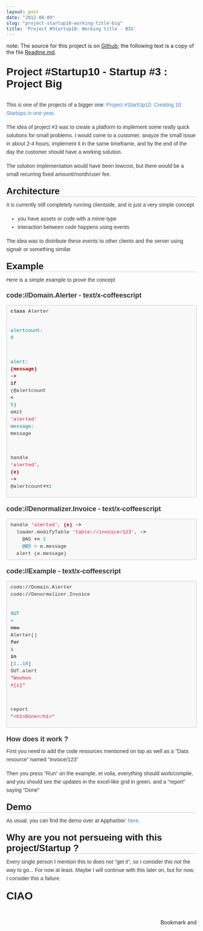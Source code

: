 ```yaml
---
layout: post
date: "2012-08-09"
slug: "project-startup10-working-title-big"
title: 'Project #Startup10: Working title - BIG'
---
```


<p>note: The source for this project is on <a href="https://github.com/ToJans/Big" target="_blank">Github</a>; the following text is a copy of the file <a href="https://github.com/ToJans/Big/blob/master/readme.md" target="_blank">Readme.md</a>.</p>
<h1 style="margin: 0px 0px 10px; padding: 0px; border: 0px; -webkit-font-smoothing: antialiased; cursor: text; position: relative; font-size: 28px; font-family: Helvetica, arial, freesans, clean, sans-serif;">
<p>Project #Startup10 - Startup #3 : Project Big</p>
</h1>
<p style="margin: 0px 0px 15px; padding: 0px; border: 0px; color: #333333; font-family: Helvetica, arial, freesans, clean, sans-serif; font-size: 14px; line-height: 22px;">This is one of the projects of a bigger one:&nbsp;<a style="margin: 0px; padding: 0px; border: 0px; color: #4183c4; text-decoration: none;" href="/posts/Project-Startup10-Learning-to-build-your-own-business/">Project #StartUp10: Creating 10 Startups in one year</a>.</p>
<p style="margin: 15px 0px; padding: 0px; border: 0px; color: #333333; font-family: Helvetica, arial, freesans, clean, sans-serif; font-size: 14px; line-height: 22px;">The idea of project #3 was to create a platform to implement some really quick solutions for small problems. I would come to a customer, anayze the small issue in about 2-4 hours; implement it in the same timeframe, and by the end of the day the customer should have a working solution.</p>
<p style="margin: 15px 0px; padding: 0px; border: 0px; color: #333333; font-family: Helvetica, arial, freesans, clean, sans-serif; font-size: 14px; line-height: 22px;">The solution implementation would have been lowcost, but there would be a small recurring fixed amount/month/user fee.</p>
<h2 style="margin: 20px 0px 10px; padding: 0px; border-width: 0px 0px 1px; border-bottom-style: solid; border-bottom-color: #cccccc; -webkit-font-smoothing: antialiased; cursor: text; position: relative; font-size: 24px; font-family: Helvetica, arial, freesans, clean, sans-serif;"><a class="anchor" style="margin: 0px 0px 0px -30px; padding: 0px 0px 0px 30px; border: 0px; color: #4183c4; text-decoration: none; display: block; cursor: pointer; position: absolute; top: 0px; left: 0px; bottom: 0px;" name="architecture" href="https://github.com/ToJans/Big/blob/master/readme.md#architecture"></a>Architecture</h2>
<p style="margin: 0px 0px 15px; padding: 0px; border: 0px; color: #333333; font-family: Helvetica, arial, freesans, clean, sans-serif; font-size: 14px; line-height: 22px;">It is currently still completely running clientside, and is just a very simple concept</p>
<ul style="margin: 15px 0px; padding: 0px 0px 0px 30px; border: 0px; color: #333333; font-family: Helvetica, arial, freesans, clean, sans-serif; font-size: 14px; line-height: 22px;">
<li style="margin: 0px; padding: 0px; border: 0px;">you have assets or code with a mime-type</li>
<li style="margin: 0px; padding: 0px; border: 0px;">interaction between code happens using events</li>
</ul>
<p style="margin: 15px 0px; padding: 0px; border: 0px; color: #333333; font-family: Helvetica, arial, freesans, clean, sans-serif; font-size: 14px; line-height: 22px;">The idea was to distribute these events to other clients and the server using signalr or something similar</p>
<h2 style="margin: 20px 0px 10px; padding: 0px; border-width: 0px 0px 1px; border-bottom-style: solid; border-bottom-color: #cccccc; -webkit-font-smoothing: antialiased; cursor: text; position: relative; font-size: 24px; font-family: Helvetica, arial, freesans, clean, sans-serif;"><a class="anchor" style="margin: 0px 0px 0px -30px; padding: 0px 0px 0px 30px; border: 0px; color: #4183c4; text-decoration: none; display: block; cursor: pointer; position: absolute; top: 0px; left: 0px; bottom: 0px;" name="example" href="https://github.com/ToJans/Big/blob/master/readme.md#example"></a>Example</h2>
<p style="margin: 0px 0px 15px; padding: 0px; border: 0px; color: #333333; font-family: Helvetica, arial, freesans, clean, sans-serif; font-size: 14px; line-height: 22px;">Here is a simple example to prove the concept</p>
<h3 style="margin: 20px 0px 10px; padding: 0px; border: 0px; font-size: 18px; -webkit-font-smoothing: antialiased; cursor: text; position: relative; color: #333333; font-family: Helvetica, arial, freesans, clean, sans-serif;"><a class="anchor" style="margin: 0px 0px 0px -30px; padding: 0px 0px 0px 30px; border: 0px; color: #4183c4; text-decoration: none; display: block; cursor: pointer; position: absolute; top: 0px; left: 0px; bottom: 0px;" name="codedomainalerter---textx-coffeescript" href="https://github.com/ToJans/Big/blob/master/readme.md#codedomainalerter---textx-coffeescript"></a>code://Domain.Alerter - text/x-coffeescript</h3>
<div class="highlight" style="margin: 0px; padding: 0px; border: none; color: #333333; font-family: Helvetica, arial, freesans, clean, sans-serif; font-size: 14px; line-height: 22px;">
<pre style="margin: 15px 0px; padding: 6px 10px; border: 1px solid #cccccc; font-size: 13px; font-family: Consolas, 'Liberation Mono', Courier, monospace; background-color: #f8f8f8; line-height: 19px; overflow: auto; border-top-left-radius: 3px; border-top-right-radius: 3px; border-bottom-right-radius: 3px; border-bottom-left-radius: 3px;"><span class="k" style="margin: 0px; padding: 0px; border: 0px; font-weight: bold;">class</span> <span class="nx" style="margin: 0px; padding: 0px; border: 0px;">Alerter</span>

  <span class="nv" style="margin: 0px; padding: 0px; border: 0px; color: #008080;">alertcount: </span><span class="mi" style="margin: 0px; padding: 0px; border: 0px; color: #009999;">0</span>

  <span class="nv" style="margin: 0px; padding: 0px; border: 0px; color: #008080;">alert: </span><span class="nf" style="margin: 0px; padding: 0px; border: 0px; color: #990000; font-weight: bold;">(message) -&gt;</span>
    <span class="k" style="margin: 0px; padding: 0px; border: 0px; font-weight: bold;">if</span> <span class="p" style="margin: 0px; padding: 0px; border: 0px;">(</span><span class="nx" style="margin: 0px; padding: 0px; border: 0px;">@alertcount</span> <span class="o" style="margin: 0px; padding: 0px; border: 0px; font-weight: bold;">&lt;</span> <span class="mi" style="margin: 0px; padding: 0px; border: 0px; color: #009999;">5</span><span class="p" style="margin: 0px; padding: 0px; border: 0px;">)</span>
      <span class="nx" style="margin: 0px; padding: 0px; border: 0px;">emit</span> <span class="s" style="margin: 0px; padding: 0px; border: 0px; color: #dd1144;">'alerted'</span>
        <span class="nv" style="margin: 0px; padding: 0px; border: 0px; color: #008080;">message: </span><span class="nx" style="margin: 0px; padding: 0px; border: 0px;">message</span>

  <span class="nx" style="margin: 0px; padding: 0px; border: 0px;">handle</span> <span class="s" style="margin: 0px; padding: 0px; border: 0px; color: #dd1144;">'alerted'</span><span class="p" style="margin: 0px; padding: 0px; border: 0px;">,</span> <span class="nf" style="margin: 0px; padding: 0px; border: 0px; color: #990000; font-weight: bold;">(e) -&gt;</span>
    <span class="nx" style="margin: 0px; padding: 0px; border: 0px;">@alertcount</span><span class="o" style="margin: 0px; padding: 0px; border: 0px; font-weight: bold;">+=</span><span class="mi" style="margin: 0px; padding: 0px; border: 0px; color: #009999;">1</span>
</pre>
</div>
<h3 style="margin: 20px 0px 10px; padding: 0px; border: 0px; font-size: 18px; -webkit-font-smoothing: antialiased; cursor: text; position: relative; color: #333333; font-family: Helvetica, arial, freesans, clean, sans-serif;"><a class="anchor" style="margin: 0px 0px 0px -30px; padding: 0px 0px 0px 30px; border: 0px; color: #4183c4; text-decoration: none; display: block; cursor: pointer; position: absolute; top: 0px; left: 0px; bottom: 0px;" name="codedenormalizerinvoice---textx-coffeescript" href="https://github.com/ToJans/Big/blob/master/readme.md#codedenormalizerinvoice---textx-coffeescript"></a>code://Denormalizer.Invoice - text/x-coffeescript</h3>
<div class="highlight" style="margin: 0px; padding: 0px; border: none; color: #333333; font-family: Helvetica, arial, freesans, clean, sans-serif; font-size: 14px; line-height: 22px;">
<pre style="margin: 15px 0px; padding: 6px 10px; border: 1px solid #cccccc; font-size: 13px; font-family: Consolas, 'Liberation Mono', Courier, monospace; background-color: #f8f8f8; line-height: 19px; overflow: auto; border-top-left-radius: 3px; border-top-right-radius: 3px; border-bottom-right-radius: 3px; border-bottom-left-radius: 3px;"><span class="nx" style="margin: 0px; padding: 0px; border: 0px;">handle</span> <span class="s" style="margin: 0px; padding: 0px; border: 0px; color: #dd1144;">'alerted'</span><span class="p" style="margin: 0px; padding: 0px; border: 0px;">,</span> <span class="nf" style="margin: 0px; padding: 0px; border: 0px; color: #990000; font-weight: bold;">(e) -&gt;</span>
  <span class="nx" style="margin: 0px; padding: 0px; border: 0px;">loader</span><span class="p" style="margin: 0px; padding: 0px; border: 0px;">.</span><span class="nx" style="margin: 0px; padding: 0px; border: 0px;">modifyTable</span> <span class="s" style="margin: 0px; padding: 0px; border: 0px; color: #dd1144;">'table://invoice/123'</span><span class="p" style="margin: 0px; padding: 0px; border: 0px;">,</span> <span class="o" style="margin: 0px; padding: 0px; border: 0px; font-weight: bold;">-&gt;</span>
    <span class="nx" style="margin: 0px; padding: 0px; border: 0px;">@A5</span> <span class="o" style="margin: 0px; padding: 0px; border: 0px; font-weight: bold;">+=</span> <span class="mi" style="margin: 0px; padding: 0px; border: 0px; color: #009999;">1</span>
    <span class="vi" style="margin: 0px; padding: 0px; border: 0px; color: #008080;">@B5 = </span><span class="nx" style="margin: 0px; padding: 0px; border: 0px;">e</span><span class="p" style="margin: 0px; padding: 0px; border: 0px;">.</span><span class="nx" style="margin: 0px; padding: 0px; border: 0px;">message</span>
  <span class="nx" style="margin: 0px; padding: 0px; border: 0px;">alert</span> <span class="p" style="margin: 0px; padding: 0px; border: 0px;">(</span><span class="nx" style="margin: 0px; padding: 0px; border: 0px;">e</span><span class="p" style="margin: 0px; padding: 0px; border: 0px;">.</span><span class="nx" style="margin: 0px; padding: 0px; border: 0px;">message</span><span class="p" style="margin: 0px; padding: 0px; border: 0px;">)</span>
</pre>
</div>
<h3 style="margin: 20px 0px 10px; padding: 0px; border: 0px; font-size: 18px; -webkit-font-smoothing: antialiased; cursor: text; position: relative; color: #333333; font-family: Helvetica, arial, freesans, clean, sans-serif;"><a class="anchor" style="margin: 0px 0px 0px -30px; padding: 0px 0px 0px 30px; border: 0px; color: #4183c4; text-decoration: none; display: block; cursor: pointer; position: absolute; top: 0px; left: 0px; bottom: 0px;" name="codeexample---textx-coffeescript" href="https://github.com/ToJans/Big/blob/master/readme.md#codeexample---textx-coffeescript"></a>code://Example - text/x-coffeescript</h3>
<div class="highlight" style="margin: 0px; padding: 0px; border: none; color: #333333; font-family: Helvetica, arial, freesans, clean, sans-serif; font-size: 14px; line-height: 22px;">
<pre style="margin: 15px 0px; padding: 6px 10px; border: 1px solid #cccccc; font-size: 13px; font-family: Consolas, 'Liberation Mono', Courier, monospace; background-color: #f8f8f8; line-height: 19px; overflow: auto; border-top-left-radius: 3px; border-top-right-radius: 3px; border-bottom-right-radius: 3px; border-bottom-left-radius: 3px;"><span class="nx" style="margin: 0px; padding: 0px; border: 0px;">code</span><span class="o" style="margin: 0px; padding: 0px; border: 0px; font-weight: bold;">://</span><span class="nx" style="margin: 0px; padding: 0px; border: 0px;">Domain</span><span class="p" style="margin: 0px; padding: 0px; border: 0px;">.</span><span class="nx" style="margin: 0px; padding: 0px; border: 0px;">Alerter</span>
<span class="nx" style="margin: 0px; padding: 0px; border: 0px;">code</span><span class="o" style="margin: 0px; padding: 0px; border: 0px; font-weight: bold;">://</span><span class="nx" style="margin: 0px; padding: 0px; border: 0px;">Denormalizer</span><span class="p" style="margin: 0px; padding: 0px; border: 0px;">.</span><span class="nx" style="margin: 0px; padding: 0px; border: 0px;">Invoice</span>

<span class="nv" style="margin: 0px; padding: 0px; border: 0px; color: #008080;">SUT = </span><span class="k" style="margin: 0px; padding: 0px; border: 0px; font-weight: bold;">new</span> <span class="nx" style="margin: 0px; padding: 0px; border: 0px;">Alerter</span><span class="p" style="margin: 0px; padding: 0px; border: 0px;">()</span>
<span class="k" style="margin: 0px; padding: 0px; border: 0px; font-weight: bold;">for</span> <span class="nx" style="margin: 0px; padding: 0px; border: 0px;">i</span> <span class="k" style="margin: 0px; padding: 0px; border: 0px; font-weight: bold;">in</span> <span class="p" style="margin: 0px; padding: 0px; border: 0px;">[</span><span class="mi" style="margin: 0px; padding: 0px; border: 0px; color: #009999;">1</span><span class="p" style="margin: 0px; padding: 0px; border: 0px;">..</span><span class="mi" style="margin: 0px; padding: 0px; border: 0px; color: #009999;">10</span><span class="p" style="margin: 0px; padding: 0px; border: 0px;">]</span>
  <span class="nx" style="margin: 0px; padding: 0px; border: 0px;">SUT</span><span class="p" style="margin: 0px; padding: 0px; border: 0px;">.</span><span class="nx" style="margin: 0px; padding: 0px; border: 0px;">alert</span> <span class="s" style="margin: 0px; padding: 0px; border: 0px; color: #dd1144;">"Woohoo #{i}"</span>

<span class="nx" style="margin: 0px; padding: 0px; border: 0px;">report</span> <span class="s" style="margin: 0px; padding: 0px; border: 0px; color: #dd1144;">"&lt;h1&gt;Done&lt;/h1&gt;"</span>
</pre>
</div>
<h3 style="margin: 20px 0px 10px; padding: 0px; border: 0px; font-size: 18px; -webkit-font-smoothing: antialiased; cursor: text; position: relative; color: #333333; font-family: Helvetica, arial, freesans, clean, sans-serif;"><a class="anchor" style="margin: 0px 0px 0px -30px; padding: 0px 0px 0px 30px; border: 0px; color: #4183c4; text-decoration: none; display: block; cursor: pointer; position: absolute; top: 0px; left: 0px; bottom: 0px;" name="how-does-it-work-" href="https://github.com/ToJans/Big/blob/master/readme.md#how-does-it-work-"></a>How does it work ?</h3>
<p style="margin: 0px 0px 15px; padding: 0px; border: 0px; color: #333333; font-family: Helvetica, arial, freesans, clean, sans-serif; font-size: 14px; line-height: 22px;">First you need to add the code resources mentioned on top as well as a "Data resource" named "invoice/123"</p>
<p style="margin: 15px 0px; padding: 0px; border: 0px; color: #333333; font-family: Helvetica, arial, freesans, clean, sans-serif; font-size: 14px; line-height: 22px;">Then you press "Run" on the example, et voila, everything should work/compile, and you should see the updates in the excel-like grid in green, and a "report" saying "Done"</p>
<h2 style="margin: 20px 0px 10px; padding: 0px; border-width: 0px 0px 1px; border-bottom-style: solid; border-bottom-color: #cccccc; -webkit-font-smoothing: antialiased; cursor: text; position: relative; font-size: 24px; font-family: Helvetica, arial, freesans, clean, sans-serif;"><a class="anchor" style="margin: 0px 0px 0px -30px; padding: 0px 0px 0px 30px; border: 0px; color: #4183c4; text-decoration: none; display: block; cursor: pointer; position: absolute; top: 0px; left: 0px; bottom: 0px;" name="demo" href="https://github.com/ToJans/Big/blob/master/readme.md#demo"></a>Demo</h2>
<p style="margin: 0px 0px 15px; padding: 0px; border: 0px; color: #333333; font-family: Helvetica, arial, freesans, clean, sans-serif; font-size: 14px; line-height: 22px;">As usual, you can find the demo over at Appharbor:&nbsp;<a style="margin: 0px; padding: 0px; border: 0px; color: #4183c4; text-decoration: none;" href="https://big.apphb.com/editor/">here</a>.</p>
<h2 style="margin: 20px 0px 10px; padding: 0px; border-width: 0px 0px 1px; border-bottom-style: solid; border-bottom-color: #cccccc; -webkit-font-smoothing: antialiased; cursor: text; position: relative; font-size: 24px; font-family: Helvetica, arial, freesans, clean, sans-serif;"><a class="anchor" style="margin: 0px 0px 0px -30px; padding: 0px 0px 0px 30px; border: 0px; color: #4183c4; text-decoration: none; display: block; cursor: pointer; position: absolute; top: 0px; left: 0px; bottom: 0px;" name="why-are-you-not-persueing-with-this-projectstartup-" href="https://github.com/ToJans/Big/blob/master/readme.md#why-are-you-not-persueing-with-this-projectstartup-"></a>Why are you not persueing with this project/Startup ?</h2>
<p style="margin: 0px 0px 15px; padding: 0px; border: 0px; color: #333333; font-family: Helvetica, arial, freesans, clean, sans-serif; font-size: 14px; line-height: 22px;">Every single person I mention this to does not "get it", so I consider this not the way to go... For now at least. Maybe I will continue with this later on, but for now, I consider this a failure.</p>
<h1 style="margin-top: 20px; margin-right: 0px; margin-bottom: 0px !important; margin-left: 0px; padding: 0px; border: 0px; -webkit-font-smoothing: antialiased; cursor: text; position: relative; font-size: 28px; font-family: Helvetica, arial, freesans, clean, sans-serif;"><a class="anchor" style="margin: 0px 0px 0px -30px; padding: 0px 0px 0px 30px; border: 0px; color: #4183c4; text-decoration: none; display: block; cursor: pointer; position: absolute; top: 0px; left: 0px; bottom: 0px;" name="ciao" href="https://github.com/ToJans/Big/blob/master/readme.md#ciao"></a>CIAO</h1>
<p>&nbsp;</p><div style="text-align:right"><a class="addthis_button" href="https://www.addthis.com/bookmark.php?v=250&amp;pub=xa-4aec37702e3161d4"><img src="https://s7.addthis.com/static/btn/v2/lg-share-en.gif" width="125" height="16" alt="Bookmark and Share" style="border:0"/></a><script type="text/javascript" src="https://s7.addthis.com/js/250/addthis_widget.js#pub=xa-4aec37702e3161d4"></script></div>
